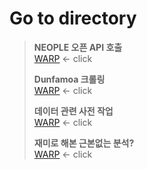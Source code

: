 # Go to directory  
> **NEOPLE 오픈 API 호출**  
> [WARP](https://github.com/Gauguin94/DNF_crawling/tree/main/DNF_epic/getAPI) <- click  
>   
> **Dunfamoa 크롤링**  
> [WARP](https://github.com/Gauguin94/DNF_crawling/tree/main/DNF_epic/crawling) <- click  
>   
> **데이터 관련 사전 작업**  
> [WARP](https://github.com/Gauguin94/DNF_crawling/tree/main/DNF_epic/data) <- click  
>   
> **재미로 해본 근본없는 분석?**  
> [WARP](https://github.com/Gauguin94/DNF_crawling/tree/main/DNF_epic/analyze) <- click  
